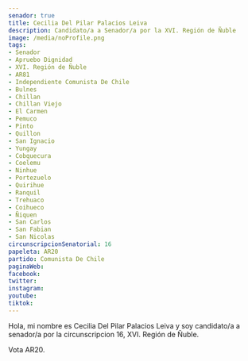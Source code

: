 ```yaml
---
senador: true
title: Cecilia Del Pilar Palacios Leiva
description: Candidato/a a Senador/a por la XVI. Región de Ñuble
image: /media/noProfile.png
tags:
- Senador
- Apruebo Dignidad
- XVI. Región de Ñuble
- AR81
- Independiente Comunista De Chile
- Bulnes
- Chillan
- Chillan Viejo
- El Carmen
- Pemuco
- Pinto
- Quillon
- San Ignacio
- Yungay
- Cobquecura
- Coelemu
- Ninhue
- Portezuelo
- Quirihue
- Ranquil
- Trehuaco
- Coihueco
- Ñiquen
- San Carlos
- San Fabian
- San Nicolas
circunscripcionSenatorial: 16
papeleta: AR20
partido: Comunista De Chile
paginaWeb:
facebook:
twitter:
instagram:
youtube:
tiktok:
---
```

Hola, mi nombre es Cecilia Del Pilar Palacios Leiva y soy candidato/a a senador/a por la circunscripcion 16, XVI. Región de Ñuble.

Vota AR20.